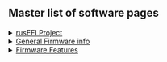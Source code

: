 ## Master list of software pages 

<details><summary><u>rusEFI Project</u></summary>

* [rusEFI Project Overview](rusEFI-project)

</details>


<details><summary><u>General Firmware info</u></summary>

* [Preferred Code Style](Code-Style)
* [Debug Mode](Debug-Mode)
* [Performance Tracing](Developer-Performance-Tracing)
* [Firmware Downloads](Download)
* [Feature requests](Feature-Requests-the-Feature-Bounty-Program)
* [Feature ideas](I-have-an-idea)
* [How To DFU](HOWTO-DFU)
* [How To Update Firmware](HOWTO-Update-Firmware)
* [How To Upload a Tune](HOWTO-upload-tune)
* [Developing On Linux](Developing-On-Linux)
* [rusEFI Bundle](rusEFI-bundle)

</details>

<details><summary><u>Firmware Features</u></summary>

* See also -> [rusEFI Project Overview](rusEFI-project)
* [FSIO](FSIO)
* [Virtual Simulator](Virtual-simulator)

</details>
